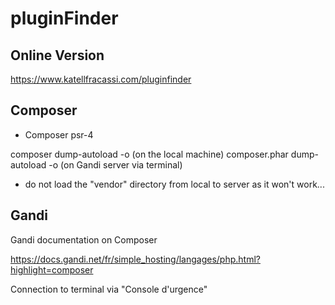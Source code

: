 
# pluginFinder

## Online Version

https://www.katellfracassi.com/pluginfinder


##  Composer

* Composer psr-4

composer dump-autoload -o (on the local machine)
composer.phar dump-autoload -o (on Gandi server via terminal)

* do not load the "vendor" directory from local to server as it won't work...

## Gandi

Gandi documentation on Composer

https://docs.gandi.net/fr/simple_hosting/langages/php.html?highlight=composer

Connection to terminal via "Console d'urgence"
